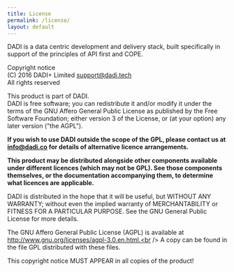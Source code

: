 ```yaml
---
title: License
permalink: /license/
layout: default
---
```


DADI is a data centric development and delivery stack, built specifically in support of the principles of API first and COPE.

Copyright notice<br />
(C) 2016 DADI+ Limited <support@dadi.tech><br />
All rights reserved

This product is part of DADI.<br />
DADI is free software; you can redistribute it and/or modify
it under the terms of the GNU Affero General Public License as
published by the Free Software Foundation; either version 3 of
the License, or (at your option) any later version ("the AGPL").

**If you wish to use DADI outside the scope of the GPL, please
contact us at info@dadi.co for details of alternative licence
arrangements.**

**This product may be distributed alongside other components
available under different licences (which may not be GPL). See
those components themselves, or the documentation accompanying
them, to determine what licences are applicable.**

DADI is distributed in the hope that it will be useful,
but WITHOUT ANY WARRANTY; without even the implied warranty of
MERCHANTABILITY or FITNESS FOR A PARTICULAR PURPOSE.  See the
GNU General Public License for more details.

The GNU Affero General Public License (AGPL) is available at
http://www.gnu.org/licenses/agpl-3.0.en.html.<br />
A copy can be found in the file GPL distributed with
these files.

This copyright notice MUST APPEAR in all copies of the product!

